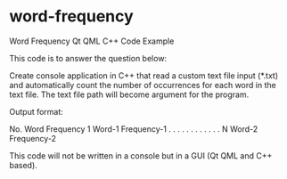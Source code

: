 # word-frequency
Word Frequency Qt QML C++ Code Example

This code is to answer the question below:

Create console application in C++ that read a custom text file input (*.txt) and automatically count the number of occurrences for each word in the text file. The text file path will become argument for the program.

Output format:

No.             Word                 Frequency
1                Word-1              Frequency-1
.                    .                         .
.                    .                         .
.                    .                         .
.                    .                         .
N                Word-2              Frequency-2

This code will not be written in a console but in a GUI (Qt QML and C++ based).
